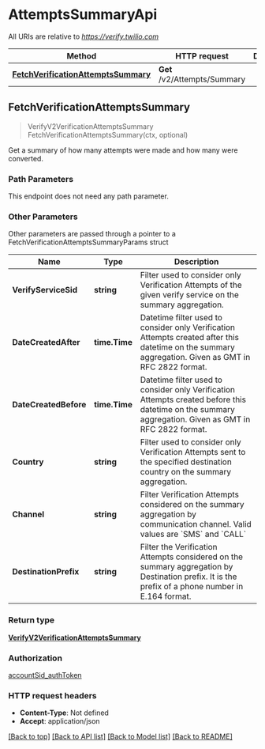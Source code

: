 # AttemptsSummaryApi

All URIs are relative to *https://verify.twilio.com*

Method | HTTP request | Description
------------- | ------------- | -------------
[**FetchVerificationAttemptsSummary**](AttemptsSummaryApi.md#FetchVerificationAttemptsSummary) | **Get** /v2/Attempts/Summary | 



## FetchVerificationAttemptsSummary

> VerifyV2VerificationAttemptsSummary FetchVerificationAttemptsSummary(ctx, optional)



Get a summary of how many attempts were made and how many were converted.

### Path Parameters

This endpoint does not need any path parameter.

### Other Parameters

Other parameters are passed through a pointer to a FetchVerificationAttemptsSummaryParams struct


Name | Type | Description
------------- | ------------- | -------------
**VerifyServiceSid** | **string** | Filter used to consider only Verification Attempts of the given verify service on the summary aggregation.
**DateCreatedAfter** | **time.Time** | Datetime filter used to consider only Verification Attempts created after this datetime on the summary aggregation. Given as GMT in RFC 2822 format.
**DateCreatedBefore** | **time.Time** | Datetime filter used to consider only Verification Attempts created before this datetime on the summary aggregation. Given as GMT in RFC 2822 format.
**Country** | **string** | Filter used to consider only Verification Attempts sent to the specified destination country on the summary aggregation.
**Channel** | **string** | Filter Verification Attempts considered on the summary aggregation by communication channel. Valid values are &#x60;SMS&#x60; and &#x60;CALL&#x60;
**DestinationPrefix** | **string** | Filter the Verification Attempts considered on the summary aggregation by Destination prefix. It is the prefix of a phone number in E.164 format.

### Return type

[**VerifyV2VerificationAttemptsSummary**](VerifyV2VerificationAttemptsSummary.md)

### Authorization

[accountSid_authToken](../README.md#accountSid_authToken)

### HTTP request headers

- **Content-Type**: Not defined
- **Accept**: application/json

[[Back to top]](#) [[Back to API list]](../README.md#documentation-for-api-endpoints)
[[Back to Model list]](../README.md#documentation-for-models)
[[Back to README]](../README.md)

